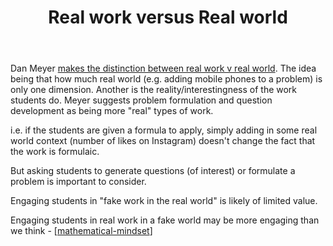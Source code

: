 ﻿---
backlinks:
- title: When will I ever use mathematics
  url: /sense/Teaching/Mathematics/when-will-i-ever-use-mathematics.html
- title: Teaching Mathematics
  url: /sense/Teaching/Mathematics/teaching-mathematics.html
- title: Differentiation - Mathematics
  url: /sense/Teaching/Mathematics/differentiation-mathematics.html
- title: TIRED
  url: /sense/Teaching/Mathematics/tired.html
title: Real work versus Real world
---
Dan Meyer [makes the distinction between real work v real world](https://blog.mrmeyer.com/2014/developing-the-question-real-work-v-real-world/). The idea being that how much real world (e.g. adding mobile phones to a problem) is only one dimension. Another is the reality/interestingness of the work students do. Meyer suggests problem formulation and question development as being more "real" types of work.

i.e. if the students are given a formula to apply, simply adding in some real world context (number of likes on Instagram) doesn't change the fact that the work is formulaic.

But asking students to generate questions (of interest) or formulate a problem is important to consider.

Engaging students in "fake work in the real world" is likely of limited value. 

Engaging students in real work in a fake world may be more engaging than we think - [[mathematical-mindset]]




[//begin]: # "Autogenerated link references for markdown compatibility"
[mathematical-mindset]: mathematical-mindset "Mathematical Mindset"
[//end]: # "Autogenerated link references"